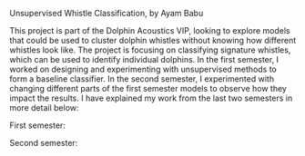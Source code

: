 Unsupervised Whistle Classification, by Ayam Babu

This project is part of the Dolphin Acoustics VIP, looking to explore models that could be used to cluster dolphin whistles without knowing how different whistles look like. The project is focusing on classifying signature whistles, which can be used to identify individual dolphins. In the first semester, I worked on designing and experimenting with unsupervised methods to form a baseline classifier. In the second semester, I experimented with changing different parts of the first semester models to observe how they impact the results. I have explained my work from the last two semesters in more detail below:

First semester: 

Second semester: 

